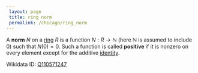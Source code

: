 ```yaml
---
 layout: page
 title: ring norm
 permalink: /chicago/ring_norm
---
```

A **norm** $N$ on a [ring](https://mathgloss.github.io/MathGloss/chicago/ring) $R$ is a function $N: R\to \mathbb N$ (here $\mathbb N$ is assumed to include $0$) such that $N(0) = 0$. Such a function is called **positive** if it is nonzero on every element except for the additive [identity](https://mathgloss.github.io/MathGloss/chicago/identity_element).

Wikidata ID: [Q110571247](https://www.wikidata.org/wiki/Q110571247)